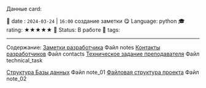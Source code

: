 Данные card: 

 📆 date : `2024-03-24` | `16:00` создание заметки 
 😋 Language: python
 🎓 rating: ★★★★★
 🍂 Status: В работе
 📌 tags:  

<hr>

Содержание:
[Заметки разработчика](handbook/notes.md)  Файл notes
[Контакты разработчиков](handbook/contacts)  Файл contacts
[Техническое задание преподавателя](handbook/technical_task)  Файл technical_task

[Структура Базы данных](handbook/note_01) Файл note_01 
[Файловая структура проекта](handbook/note_02) Файл note_02
	